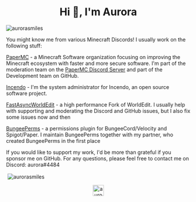 <h1 align="center">Hi 👋, I'm Aurora</h1>

<p align="left"> <img src="https://komarev.com/ghpvc/?username=aurorasmiles" alt="aurorasmiles" /> </p>
You might know me from various Minecraft Discords! 
I usually work on the following stuff:

[PaperMC](https://github.com/papermc) - a Minecraft Software organization focusing on improving the Minecraft ecosystem with faster and more secure software.
I'm part of the moderation team on the [PaperMC Discord Server](https://discord.gg/papermc) and part of the Development team on GitHub.

[Incendo](https://github.com/Incendo) - I'm the system administrator for Incendo, an open source software project.

[FastAsyncWorldEdit](https://github.com/IntellectualSites/FastAsyncWorldEdit/) - a high performance Fork of WorldEdit.
I usually help with supporting and moderating the Discord and GitHub issues, but I also fix some issues now and then

[BungeePerms](https://github.com/weaondara/BungeePerms) - a permissions plugin for BungeeCord/Velocity and Spigot/Paper.
I maintain BungeePerms together with my partner, who created BungeePerms in the first place


If you would like to support my work, I'd be more than grateful if you sponsor me on GitHub.
For any questions, please feel free to contact me on Discord: aurora#4484

<p>&nbsp;<img align="center" src="https://github-readme-stats.vercel.app/api?username=aurorasmiles&show_icons=true" alt="aurorasmiles" /></p>

<p align="center">
<a href="https://twitter.com/aurora_smiles_" target="blank"><img align="center" src="https://cdn.jsdelivr.net/npm/simple-icons@3.0.1/icons/twitter.svg" alt="aurora_smiles_" height="30" width="30" /></a>
</p>

